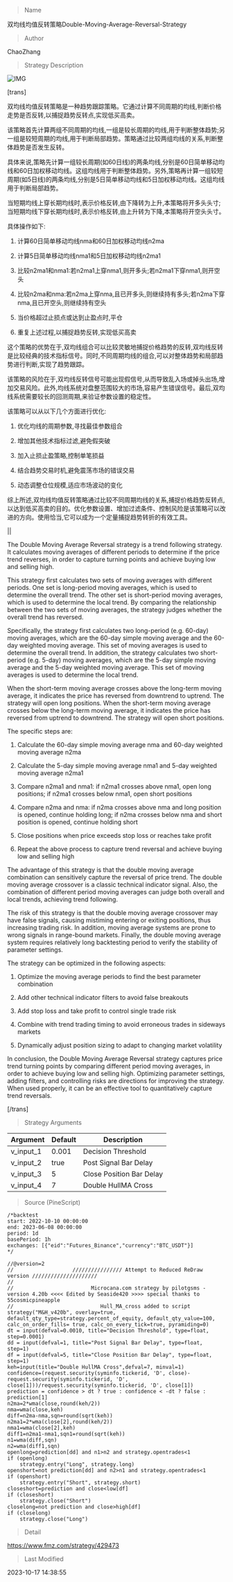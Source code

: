 
> Name

双均线均值反转策略Double-Moving-Average-Reversal-Strategy

> Author

ChaoZhang

> Strategy Description

![IMG](https://www.fmz.com/upload/asset/10a7fcbc4c17745e063.png)

[trans]


双均线均值反转策略是一种趋势跟踪策略。它通过计算不同周期的均线,判断价格走势是否反转,以捕捉趋势反转点,实现低买高卖。

该策略首先计算两组不同周期的均线,一组是较长周期的均线,用于判断整体趋势;另一组是较短周期的均线,用于判断局部趋势。策略通过比较两组均线的关系,判断整体趋势是否发生反转。

具体来说,策略先计算一组较长周期(如60日线)的两条均线,分别是60日简单移动均线和60日加权移动均线。这组均线用于判断整体趋势。另外,策略再计算一组较短周期(如5日线)的两条均线,分别是5日简单移动均线和5日加权移动均线。这组均线用于判断局部趋势。 

当短期均线上穿长期均线时,表示价格反转,由下降转为上升,本策略将开多头头寸;当短期均线下穿长期均线时,表示价格反转,由上升转为下降,本策略将开空头头寸。

具体操作如下:

1. 计算60日简单移动均线nma和60日加权移动均线n2ma

2. 计算5日简单移动均线nma1和5日加权移动均线n2ma1 

3. 比较n2ma1和nma1:若n2ma1上穿nma1,则开多头;若n2ma1下穿nma1,则开空头

4. 比较n2ma和nma:若n2ma上穿nma,且已开多头,则继续持有多头;若n2ma下穿nma,且已开空头,则继续持有空头

5. 当价格超过止损点或达到止盈点时,平仓

6. 重复上述过程,以捕捉趋势反转,实现低买高卖

这个策略的优势在于,双均线组合可以比较灵敏地捕捉价格趋势的反转,双均线反转是比较经典的技术指标信号。同时,不同周期均线的组合,可以对整体趋势和局部趋势进行判断,实现了趋势跟踪。

该策略的风险在于,双均线反转信号可能出现假信号,从而导致乱入场或掉头出场,增加交易风险。此外,均线系统对盘整范围较大的市场,容易产生错误信号。最后,双均线系统需要较长的回测周期,来验证参数设置的稳定性。

该策略可以从以下几个方面进行优化:

1. 优化均线的周期参数,寻找最佳参数组合

2. 增加其他技术指标过滤,避免假突破

3. 加入止损止盈策略,控制单笔损益

4. 结合趋势交易时机,避免震荡市场的错误交易

5. 动态调整仓位规模,适应市场波动的变化

综上所述,双均线均值反转策略通过比较不同周期均线的关系,捕捉价格趋势反转点,以达到低买高卖的目的。优化参数设置、增加过滤条件、控制风险是该策略可以改进的方向。使用恰当,它可以成为一个定量捕捉趋势转折的有效工具。

|| 


The Double Moving Average Reversal strategy is a trend following strategy. It calculates moving averages of different periods to determine if the price trend reverses, in order to capture turning points and achieve buying low and selling high.

This strategy first calculates two sets of moving averages with different periods. One set is long-period moving averages, which is used to determine the overall trend. The other set is short-period moving averages, which is used to determine the local trend. By comparing the relationship between the two sets of moving averages, the strategy judges whether the overall trend has reversed.

Specifically, the strategy first calculates two long-period (e.g. 60-day) moving averages, which are the 60-day simple moving average and the 60-day weighted moving average. This set of moving averages is used to determine the overall trend. In addition, the strategy calculates two short-period (e.g. 5-day) moving averages, which are the 5-day simple moving average and the 5-day weighted moving average. This set of moving averages is used to determine the local trend.

When the short-term moving average crosses above the long-term moving average, it indicates the price has reversed from downtrend to uptrend. The strategy will open long positions. When the short-term moving average crosses below the long-term moving average, it indicates the price has reversed from uptrend to downtrend. The strategy will open short positions. 

The specific steps are:

1. Calculate the 60-day simple moving average nma and 60-day weighted moving average n2ma

2. Calculate the 5-day simple moving average nma1 and 5-day weighted moving average n2ma1

3. Compare n2ma1 and nma1: if n2ma1 crosses above nma1, open long positions; if n2ma1 crosses below nma1, open short positions

4. Compare n2ma and nma: if n2ma crosses above nma and long position is opened, continue holding long; if n2ma crosses below nma and short position is opened, continue holding short 

5. Close positions when price exceeds stop loss or reaches take profit

6. Repeat the above process to capture trend reversal and achieve buying low and selling high

The advantage of this strategy is that the double moving average combination can sensitively capture the reversal of price trend. The double moving average crossover is a classic technical indicator signal. Also, the combination of different period moving averages can judge both overall and local trends, achieving trend following.

The risk of this strategy is that the double moving average crossover may have false signals, causing mistiming entering or exiting positions, thus increasing trading risk. In addition, moving average systems are prone to wrong signals in range-bound markets. Finally, the double moving average system requires relatively long backtesting period to verify the stability of parameter settings.

The strategy can be optimized in the following aspects:

1. Optimize the moving average periods to find the best parameter combination

2. Add other technical indicator filters to avoid false breakouts 

3. Add stop loss and take profit to control single trade risk

4. Combine with trend trading timing to avoid erroneous trades in sideways markets

5. Dynamically adjust position sizing to adapt to changing market volatility

In conclusion, the Double Moving Average Reversal strategy captures price trend turning points by comparing different period moving averages, in order to achieve buying low and selling high. Optimizing parameter settings, adding filters, and controlling risks are directions for improving the strategy. When used properly, it can be an effective tool to quantitatively capture trend reversals.

[/trans]

> Strategy Arguments



|Argument|Default|Description|
|----|----|----|
|v_input_1|0.001|Decision Threshold|
|v_input_2|true|Post Signal Bar Delay|
|v_input_3|5|Close Position Bar Delay|
|v_input_4|7|Double HullMA Cross|


> Source (PineScript)

``` pinescript
/*backtest
start: 2022-10-10 00:00:00
end: 2023-06-08 00:00:00
period: 1d
basePeriod: 1h
exchanges: [{"eid":"Futures_Binance","currency":"BTC_USDT"}]
*/

//@version=2
//                   //////////////// Attempt to Reduced ReDraw version /////////////////////
//
//                         Microcana.com strategy by pilotgsms - version 4.20b <<<< Edited by Seaside420 >>>> special thanks to 55cosmicpineapple
//                            Hull_MA_cross added to script
strategy("M&H_v420b", overlay=true, default_qty_type=strategy.percent_of_equity, default_qty_value=100, calc_on_order_fills= true, calc_on_every_tick=true, pyramiding=0)
dt = input(defval=0.0010, title="Decision Threshold", type=float, step=0.0001)
dd = input(defval=1, title="Post Signal Bar Delay", type=float, step=1)
df = input(defval=5, title="Close Position Bar Delay", type=float, step=1)
keh=input(title="Double HullMA Cross",defval=7, minval=1)
confidence=(request.security(syminfo.tickerid, 'D', close)-request.security(syminfo.tickerid, 'D', close[1]))/request.security(syminfo.tickerid, 'D', close[1])
prediction = confidence > dt ? true : confidence < -dt ? false : prediction[1]
n2ma=2*wma(close,round(keh/2))
nma=wma(close,keh)
diff=n2ma-nma,sqn=round(sqrt(keh))
n2ma1=2*wma(close[2],round(keh/2))
nma1=wma(close[2],keh)
diff1=n2ma1-nma1,sqn1=round(sqrt(keh))
n1=wma(diff,sqn)
n2=wma(diff1,sqn)
openlong=prediction[dd] and n1>n2 and strategy.opentrades<1
if (openlong)
    strategy.entry("Long", strategy.long)
openshort=not prediction[dd] and n2>n1 and strategy.opentrades<1
if (openshort)
    strategy.entry("Short", strategy.short)
closeshort=prediction and close<low[df]
if (closeshort)
    strategy.close("Short")
closelong=not prediction and close>high[df]  
if (closelong)
    strategy.close("Long")
```

> Detail

https://www.fmz.com/strategy/429473

> Last Modified

2023-10-17 14:38:55
